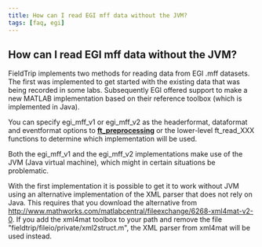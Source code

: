 ```yaml
---
title: How can I read EGI mff data without the JVM?
tags: [faq, egi]
---
```


## How can I read EGI mff data without the JVM?

FieldTrip implements two methods for reading data from EGI .mff datasets. The first was implemented to get started with the existing data that was being recorded in some labs. Subsequently EGI offered support to make a new MATLAB implementation based on their reference toolbox (which is implemented in Java).

You can specify egi_mff_v1 or egi_mff_v2 as the headerformat, dataformat and eventformat options to **[ft_preprocessing](/reference/ft_preprocessing)** or the lower-level ft_read_XXX functions to determine which implementation will be used.

Both the egi_mff_v1 and the egi_mff_v2 implementations make use of the JVM (Java virtual machine), which might in certain situations be problematic.

With the first implementation it is possible to get it to work without JVM using an alternative implementation of the XML parser that does not rely on Java. This requires that you download the alternative from http://www.mathworks.com/matlabcentral/fileexchange/6268-xml4mat-v2-0. If you add the xml4mat toolbox to your path and remove the file "fieldtrip/fileio/private/xml2struct.m", the XML parser from xml4mat will be used instead.
